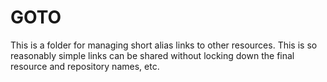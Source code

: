 # GOTO

This is a folder for managing short alias links to other resources. This is so reasonably simple links can be shared without locking down the final resource and repository names, etc.
